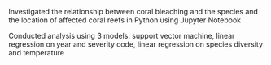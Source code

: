 Investigated the relationship between coral bleaching and the species and the location of affected coral reefs in Python using Jupyter Notebook

Conducted analysis using 3 models: support vector machine, linear regression on year and severity code, linear regression on species diversity and temperature
